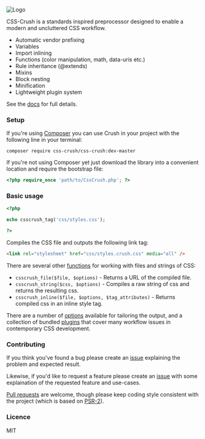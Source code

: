 <img src="http://the-echoplex.net/csscrush/images/css-crush-external.svg" alt="Logo"/>

CSS-Crush is a standards inspired preprocessor designed to enable a modern and uncluttered CSS workflow.

* Automatic vendor prefixing
* Variables
* Import inlining
* Functions (color manipulation, math, data-uris etc.)
* Rule inheritance (@extends)
* Mixins
* Block nesting
* Minification
* Lightweight plugin system

See the [docs](http://the-echoplex.net/csscrush) for full details.


### Setup

If you're using [Composer](http://getcomposer.org) you can use Crush in your project with the following line in your terminal:

```shell
composer require css-crush/css-crush:dev-master
```

If you're not using Composer yet just download the library into a convenient location and require the bootstrap file:

```php
<?php require_once 'path/to/CssCrush.php'; ?>
```


### Basic usage

```php
<?php

echo csscrush_tag('css/styles.css');

?>
```

Compiles the CSS file and outputs the following link tag:

```html
<link rel="stylesheet" href="css/styles.crush.css" media="all" />
```

There are several other [functions](http://the-echoplex.net/csscrush#api) for working with files and strings of CSS:

* `csscrush_file($file, $options)` - Returns a URL of the compiled file.
* `csscrush_string($css, $options)` - Compiles a raw string of css and returns the resulting css.
* `csscrush_inline($file, $options, $tag_attributes)` - Returns compiled css in an inline style tag.

There are a number of [options](http://the-echoplex.net/csscrush#options) available for tailoring the output, and a collection of bundled [plugins](http://the-echoplex.net/csscrush#plugins) that cover many workflow issues in contemporary CSS development.


### Contributing

If you think you've found a bug please create an [issue](https://github.com/peteboere/css-crush/issues) explaining the problem and expected result.

Likewise, if you'd like to request a feature please create an [issue](https://github.com/peteboere/css-crush/issues) with some explaination of the requested feature and use-cases.

[Pull requests](https://help.github.com/articles/using-pull-requests) are welcome, though please keep coding style consistent with the project (which is based on [PSR-2](https://github.com/php-fig/fig-standards/blob/master/accepted/PSR-2-coding-style-guide.md)).


### Licence

MIT


